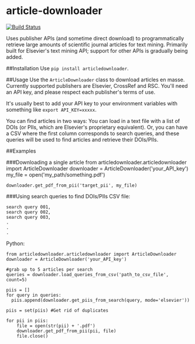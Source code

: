 article-downloader
==================
[![Build Status](https://travis-ci.org/eddotman/article-downloader.svg?branch=master)](https://travis-ci.org/eddotman/article-downloader)

Uses publisher APIs (and sometime direct download) to programmatically retrieve large amounts of scientific journal articles for text mining.
Primarily built for Elsevier's text mining API; support for other APIs is gradually being added.

##Installation
Use `pip install articledownloader`.

##Usage
Use the `ArticleDownloader` class to download articles en masse. Currently supported publishers are Elsevier, CrossRef and RSC. You'll need an API key, and please respect each publisher's terms of use.

It's usually best to add your API key to your environment variables with something like `export API_KEY=xxxxx`.

You can find articles in two ways: You can load in a text file with a list of DOIs (or PIIs, which are Elsevier's proprietary equivalent). Or, you can have a CSV where the first column corresponds to search queries, and these queries will be used to find articles and retrieve their DOIs/PIIs.

##Examples

###Downloading a single article
    from articledownloader.articledownloader import ArticleDownloader
    downloader = ArticleDownloader('your_API_key')
    my_file = open('my_path/something.pdf')

    downloader.get_pdf_from_pii('target_pii', my_file)

###Using search queries to find DOIs/PIIs
CSV file:

    search query 001,
    search query 002,
    search query 003,
    .
    .
    .

Python:

    from articledownloader.articledownloader import ArticleDownloader
    downloader = ArticleDownloader('your_API_key')

    #grab up to 5 articles per search
    queries = downloader.load_queries_from_csv('path_to_csv_file', count=5)

    piis = []
    for query in queries:
      piis.append(downloader.get_piis_from_search(query, mode='elsevier'))

    piis = set(piis) #Get rid of duplicates

    for pii in piis:
        file = open(str(pii) + '.pdf')
        downloader.get_pdf_from_pii(pii, file)
        file.close()
